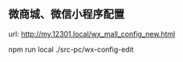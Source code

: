 ## 微商城、微信小程序配置

url: http://my.12301.local/wx_mall_config_new.html

npm run local ./src-pc/wx-config-edit